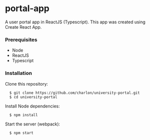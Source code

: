 # portal-app
A user portal app in ReactJS (Typescript). This app was created using Create React App.

### Prerequisites
* Node
* ReactJS
* Typescript

### Installation

Clone this repository:
```
  $ git clone https://github.com/charlon/university-portal.git
  $ cd university-portal
```

Install Node dependencies:
```
  $ npm install
```
Start the server (webpack):
```
  $ npm start
```
